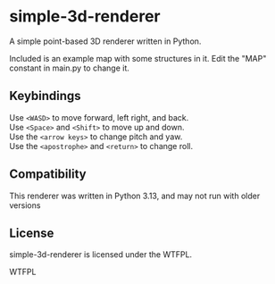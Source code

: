 # simple-3d-renderer
A simple point-based 3D renderer written in Python.

Included is an example map with some structures in it.
Edit the "MAP" constant in main.py to change it.

## Keybindings
Use `<WASD>` to move forward, left right, and back.  
Use `<Space>` and `<Shift>` to move up and down.  
Use the `<arrow keys>` to change pitch and yaw.  
Use the `<apostrophe>` and `<return>` to change roll.  

## Compatibility
This renderer was written in Python 3.13, and may not run with older versions

## License
simple-3d-renderer is licensed under the WTFPL.

<a href="http://www.wtfpl.net/"><img
       src="http://www.wtfpl.net/wp-content/uploads/2012/12/wtfpl-badge-4.png"
       width="80" height="15" alt="WTFPL" /></a>
